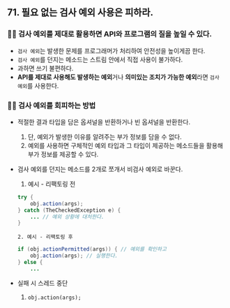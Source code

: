 ## 71. 필요 없는 검사 예외 사용은 피하라.

### 😵‍💫 검사 예외를 제대로 활용하면 API와 프로그램의 질을 높일 수 있다.

- `검사 예외`는 발생한 문제를 프로그래머가 처리하여 안전성을 높이게끔 한다.
- `검사 예외`를 던지는 메소드는 스트림 안에서 직접 사용이 불가하다.
- 과하면 쓰기 불편하다.
- **API를 제대로 사용해도 발생하는 예외**거나 **의미있는 조치가 가능한 예외**라면 `검사 예외`를 사용한다.


### 😵‍💫 검사 예외를 회피하는 방법

- 적절한 결과 타입을 담은 옵셔널을 반환하거나 빈 옵셔널을 반환한다.
    1. 단, 예외가 발생한 이유를 알려주는 부가 정보를 담을 수 없다.
    2. 예외를 사용하면 구체적인 예외 타입과 그 타입이 제공하는 메소드들을 활용해 부가 정보를 제공할 수 있다.
- 검사 예외를 던지는 메소드를 2개로 쪼개서 비검사 예외로 바꾼다.
    1. 예시 - 리팩토링 전

    ```java
    try {
        obj.action(args);
    } catch (TheCheckedException e) {
        ... // 예외 상황에 대처한다.
    }
    ```

      2. 예시 - 리팩토링 후 

    ```java
    if (obj.actionPermitted(args)) { // 예외를 확인하고 
        obj.action(args); // 실행한다.
    } else {
        ...
    
    ```

- 실패 시 스레드 중단
    1. `obj.action(args);`